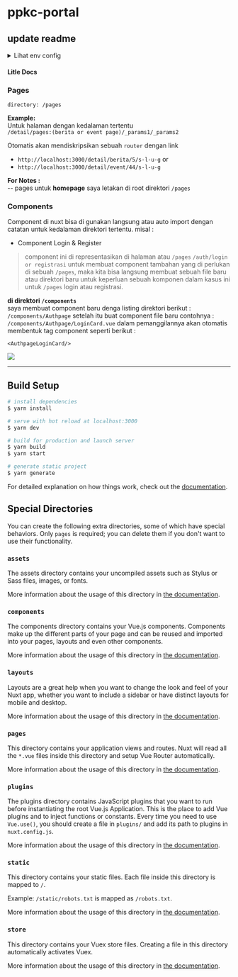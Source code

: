 # ppkc-portal
## update readme
<details>
	<summary>Lihat env config</summary>
	Adding this line to env file :  

```bash
NUXT_ENV_API_URL=https://your-api-url
```
</details>


#### Litle Docs
### Pages  
```
directory: /pages
```  
**Example:**  
Untuk halaman dengan kedalaman tertentu  
```/detail/pages:(berita or event page)/_params1/_params2```  

Otomatis akan mendiskripsikan sebuah ```router``` dengan link  

- ```http://localhost:3000/detail/berita/5/s-l-u-g```  or  
- ```http://localhost:3000/detail/event/44/s-l-u-g```  

**For Notes :**  
-- pages untuk **homepage** saya letakan di root  direktori ```/pages```  

### Components   
Component di nuxt bisa di gunakan langsung atau auto import dengan catatan untuk kedalaman direktori tertentu. misal :  
- Component Login & Register  
> component ini di representasikan di halaman atau ```/pages``` ```/auth/login or registrasi```  untuk membuat component tambahan yang di perlukan di sebuah ```/pages```, maka kita bisa langsung membuat sebuah file baru atau direktori baru untuk keperluan sebuah komponen dalam kasus ini untuk ```/pages``` login atau registrasi.  

**di direktori ```/components```**  
saya membuat component baru denga listing direktori berikut :  
```/components/Authpage``` setelah itu buat component file baru contohnya :  
```/components/Authpage/LoginCard.vue``` dalam pemanggilannya akan otomatis membentuk tag component seperti berikut :  
  
```<AuthpageLoginCard/>```  

<img src="/ss/ss-docs1.jpg">   


<hr>

## Build Setup

```bash
# install dependencies
$ yarn install

# serve with hot reload at localhost:3000
$ yarn dev

# build for production and launch server
$ yarn build
$ yarn start

# generate static project
$ yarn generate
```

For detailed explanation on how things work, check out the [documentation](https://nuxtjs.org).

## Special Directories

You can create the following extra directories, some of which have special behaviors. Only `pages` is required; you can delete them if you don't want to use their functionality.

### `assets`

The assets directory contains your uncompiled assets such as Stylus or Sass files, images, or fonts.

More information about the usage of this directory in [the documentation](https://nuxtjs.org/docs/2.x/directory-structure/assets).

### `components`

The components directory contains your Vue.js components. Components make up the different parts of your page and can be reused and imported into your pages, layouts and even other components.

More information about the usage of this directory in [the documentation](https://nuxtjs.org/docs/2.x/directory-structure/components).

### `layouts`

Layouts are a great help when you want to change the look and feel of your Nuxt app, whether you want to include a sidebar or have distinct layouts for mobile and desktop.

More information about the usage of this directory in [the documentation](https://nuxtjs.org/docs/2.x/directory-structure/layouts).


### `pages`

This directory contains your application views and routes. Nuxt will read all the `*.vue` files inside this directory and setup Vue Router automatically.

More information about the usage of this directory in [the documentation](https://nuxtjs.org/docs/2.x/get-started/routing).

### `plugins`

The plugins directory contains JavaScript plugins that you want to run before instantiating the root Vue.js Application. This is the place to add Vue plugins and to inject functions or constants. Every time you need to use `Vue.use()`, you should create a file in `plugins/` and add its path to plugins in `nuxt.config.js`.

More information about the usage of this directory in [the documentation](https://nuxtjs.org/docs/2.x/directory-structure/plugins).

### `static`

This directory contains your static files. Each file inside this directory is mapped to `/`.

Example: `/static/robots.txt` is mapped as `/robots.txt`.

More information about the usage of this directory in [the documentation](https://nuxtjs.org/docs/2.x/directory-structure/static).

### `store`

This directory contains your Vuex store files. Creating a file in this directory automatically activates Vuex.

More information about the usage of this directory in [the documentation](https://nuxtjs.org/docs/2.x/directory-structure/store).
